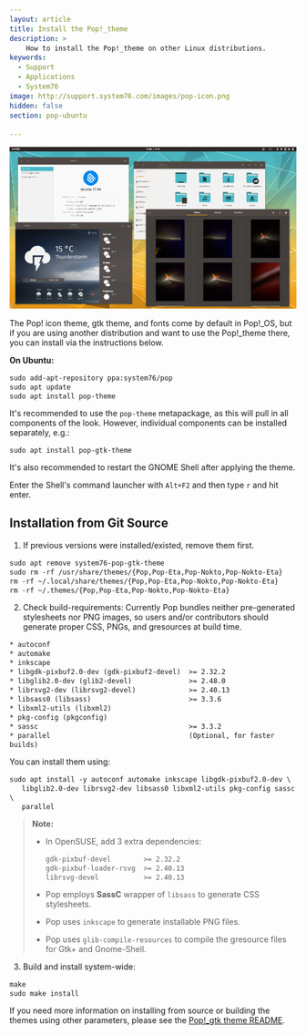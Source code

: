```yaml
---
layout: article
title: Install the Pop!_theme
description: >
    How to install the Pop!_theme on other Linux distributions.
keywords:
  - Support
  - Applications
  - System76
image: http://support.system76.com/images/pop-icon.png
hidden: false
section: pop-ubuntu

---
```


![Pop\!\_gtk Theme](/images/install-pop-theme/pop-gtk-theme.png)

The Pop! icon theme, gtk theme, and fonts come by default in Pop\!\_OS, but if you are using another distribution and want to use the Pop\!\_theme there, you can install via the instructions below.

**On Ubuntu:**

```
sudo add-apt-repository ppa:system76/pop
sudo apt update
sudo apt install pop-theme
```

It's recommended to use the ```pop-theme``` metapackage, as this will pull in all components of the look. However, individual components can be installed separately, e.g.:

```
sudo apt install pop-gtk-theme
```

It's also recommended to restart the GNOME Shell after applying the theme.

Enter the Shell's command launcher with ```Alt+F2``` and then type ```r``` and hit enter.

## Installation from Git Source

1. If previous versions were installed/existed, remove them first.

```
sudo apt remove system76-pop-gtk-theme
sudo rm -rf /usr/share/themes/{Pop,Pop-Eta,Pop-Nokto,Pop-Nokto-Eta}
rm -rf ~/.local/share/themes/{Pop,Pop-Eta,Pop-Nokto,Pop-Nokto-Eta}
rm -rf ~/.themes/{Pop,Pop-Eta,Pop-Nokto,Pop-Nokto-Eta}
```

2. Check build-requirements: Currently Pop bundles neither pre-generated stylesheets nor PNG images, so users and/or contributors should generate proper CSS, PNGs, and gresources at build time.

```
* autoconf
* automake
* inkscape
* libgdk-pixbuf2.0-dev (gdk-pixbuf2-devel)  >= 2.32.2
* libglib2.0-dev (glib2-devel)              >= 2.48.0
* librsvg2-dev (librsvg2-devel)             >= 2.40.13
* libsass0 (libsass)                        >= 3.3.6
* libxml2-utils (libxml2)
* pkg-config (pkgconfig)
* sassc                                     >= 3.3.2
* parallel                                  (Optional, for faster builds)
```

You can install them using:

```
sudo apt install -y autoconf automake inkscape libgdk-pixbuf2.0-dev \
   libglib2.0-dev librsvg2-dev libsass0 libxml2-utils pkg-config sassc \
   parallel
```

> **Note:**
>
>   * In OpenSUSE, add 3 extra dependencies:
>
>     ```
>     gdk-pixbuf-devel        >= 2.32.2
>     gdk-pixbuf-loader-rsvg  >= 2.40.13
>     librsvg-devel           >= 2.40.13
>     ```
>
>   * Pop employs **SassC** wrapper of `libsass` to generate CSS stylesheets.
>   * Pop uses `inkscape` to generate installable PNG files.
>   * Pop uses `glib-compile-resources` to compile the gresource files for Gtk+ and Gnome-Shell.

3. Build and install system-wide:

```
make
sudo make install
```

If you need more information on installing from source or building the themes using other parameters, please see the [Pop\!\_gtk theme README](https://github.com/system76/pop-gtk-theme/blob/master/README.md).
